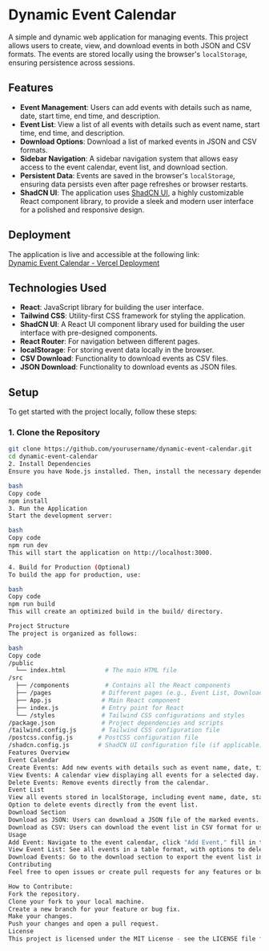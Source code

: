 # Dynamic Event Calendar

A simple and dynamic web application for managing events. This project allows users to create, view, and download events in both JSON and CSV formats. The events are stored locally using the browser's `localStorage`, ensuring persistence across sessions.

## Features

- **Event Management**: Users can add events with details such as name, date, start time, end time, and description.
- **Event List**: View a list of all events with details such as event name, start time, end time, and description.
- **Download Options**: Download a list of marked events in JSON and CSV formats.
- **Sidebar Navigation**: A sidebar navigation system that allows easy access to the event calendar, event list, and download section.
- **Persistent Data**: Events are saved in the browser's `localStorage`, ensuring data persists even after page refreshes or browser restarts.
- **ShadCN UI**: The application uses [ShadCN UI](https://github.com/shadcn/ui), a highly customizable React component library, to provide a sleek and modern user interface for a polished and responsive design.

## Deployment

The application is live and accessible at the following link:  
[Dynamic Event Calendar - Vercel Deployment](https://event-manager-k3gp.vercel.app/)

## Technologies Used

- **React**: JavaScript library for building the user interface.
- **Tailwind CSS**: Utility-first CSS framework for styling the application.
- **ShadCN UI**: A React UI component library used for building the user interface with pre-designed components.
- **React Router**: For navigation between different pages.
- **localStorage**: For storing event data locally in the browser.
- **CSV Download**: Functionality to download events as CSV files.
- **JSON Download**: Functionality to download events as JSON files.

## Setup

To get started with the project locally, follow these steps:

### 1. Clone the Repository

```bash
git clone https://github.com/yourusername/dynamic-event-calendar.git
cd dynamic-event-calendar
2. Install Dependencies
Ensure you have Node.js installed. Then, install the necessary dependencies using:

bash
Copy code
npm install
3. Run the Application
Start the development server:

bash
Copy code
npm run dev
This will start the application on http://localhost:3000.

4. Build for Production (Optional)
To build the app for production, use:

bash
Copy code
npm run build
This will create an optimized build in the build/ directory.

Project Structure
The project is organized as follows:

bash
Copy code
/public
  └── index.html           # The main HTML file
/src
  ├── /components          # Contains all the React components
  ├── /pages              # Different pages (e.g., Event List, Download)
  ├── App.js              # Main React component
  ├── index.js            # Entry point for React
  └── /styles             # Tailwind CSS configurations and styles
/package.json             # Project dependencies and scripts
/tailwind.config.js       # Tailwind CSS configuration file
/postcss.config.js       # PostCSS configuration file
/shadcn.config.js        # ShadCN UI configuration file (if applicable)
Features Overview
Event Calendar
Create Events: Add new events with details such as event name, date, time, and description.
View Events: A calendar view displaying all events for a selected day.
Delete Events: Remove events directly from the calendar.
Event List
View all events stored in localStorage, including event name, date, start time, end time, and description.
Option to delete events directly from the event list.
Download Section
Download as JSON: Users can download a JSON file of the marked events.
Download as CSV: Users can download the event list in CSV format for use in other applications like Excel.
Usage
Add Event: Navigate to the event calendar, click "Add Event," fill in the details, and save.
View Event List: See all events in a table format, with options to delete events.
Download Events: Go to the download section to export the event list in either JSON or CSV formats.
Contributing
Feel free to open issues or create pull requests for any features or bug fixes. Contributions are welcome!

How to Contribute:
Fork the repository.
Clone your fork to your local machine.
Create a new branch for your feature or bug fix.
Make your changes.
Push your changes and open a pull request.
License
This project is licensed under the MIT License - see the LICENSE file for details.
